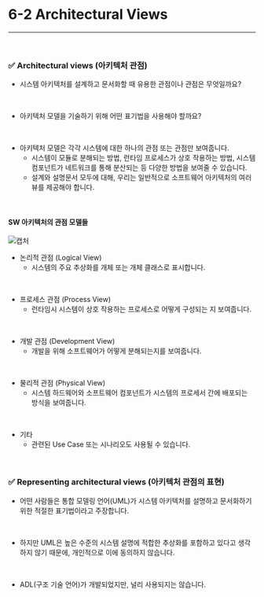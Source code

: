 # 6-2 Architectural Views
---
<br>

### ✅ Architectural views (아키텍처 관점)

- 시스템 아키텍처를 설계하고 문서화할 때 유용한 관점이나 관점은 무엇일까요?
<br>

- 아키텍처 모델을 기술하기 위해 어떤 표기법을 사용해야 할까요?
<br>

- 아키텍처 모델은 각각 시스템에 대한 하나의 관점 또는 관점만 보여줍니다.
  - 시스템이 모듈로 분해되는 방법, 런타임 프로세스가 상호 작용하는 방법, 시스템 컴포넌트가 네트워크를 통해 분산되는 등 다양한 방법을 보여줄 수 있습니다. 
  - 설계와 설명문서 모두에 대해, 우리는 일반적으로 소프트웨어 아키텍처의 여러 뷰를 제공해야 합니다.
<br>

#### SW 아키텍처의 관점 모델들
![캡처](https://i.imgur.com/KnN1TNR.png)

- 논리적 관점 (Logical View)
  - 시스템의 주요 추상화를 개체 또는 개체 클래스로 표시합니다.
<br>

- 프로세스 관점 (Process View)
  - 런타임시 시스템이 상호 작용하는 프로세스로 어떻게 구성되는 지 보여줍니다.
<br>

- 개발 관점 (Development View)
  - 개발을 위해 소프트웨어가 어떻게 분해되는지를 보여줍니다.
<br>

- 물리적 관점 (Physical View)
  - 시스템 하드웨어와 소프트웨어 컴포넌트가 시스템의 프로세서 간에 배포되는 방식을 보여줍니다.
<br>

- 기타
  - 관련된 Use Case 또는 시나리오도 사용될 수 있습니다.
<br>

### ✅ Representing architectural views (아키텍처 관점의 표현)

- 어떤 사람들은 통합 모델링 언어(UML)가 시스템 아키텍처를 설명하고 문서화하기 위한 적절한 표기법이라고 주장합니다.
<br>

- 하지만 UML은 높은 수준의 시스템 설명에 적합한 추상화를 포함하고 있다고 생각하지 않기 때문에, 개인적으로 이에 동의하지 않습니다.
<br>

- ADL(구조 기술 언어)가 개발되었지만, 널리 사용되지는 않습니다.
<br>

